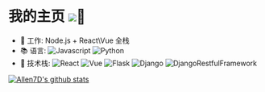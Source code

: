 # 我的主页  ![](http://www.ivinetrue.com/)🌟

- 💼 工作: Node.js + React\Vue 全栈
- 📚 语言:
  ![Javascript](https://img.shields.io/badge/-JavaScript-black?style=plastic&logo=javascript)
  ![Python](https://img.shields.io/badge/-Python-8fcfd1?style=plastic&logo=Python)
- 🔧 技术栈:
  ![React](https://img.shields.io/badge/-React-3b2e5a?style=plastic&logo=react)
  ![Vue](https://img.shields.io/badge/-Vue-4fc08d?style=plastic&logo=vue.js)
  ![Flask](https://img.shields.io/badge/-Flask-3e4349?style=plastic&logo=Flask)
  ![Django](https://img.shields.io/badge/-Django-092E20?style=plastic&logo=Django)
  ![DjangoRestfulFramework](https://img.shields.io/badge/Django%20REST%20framework-latest-red)

[![Allen7D's github stats](https://github-readme-stats.vercel.app/api?username=Allen7D&show_icons=true)](https://github.com/Allen7D)


